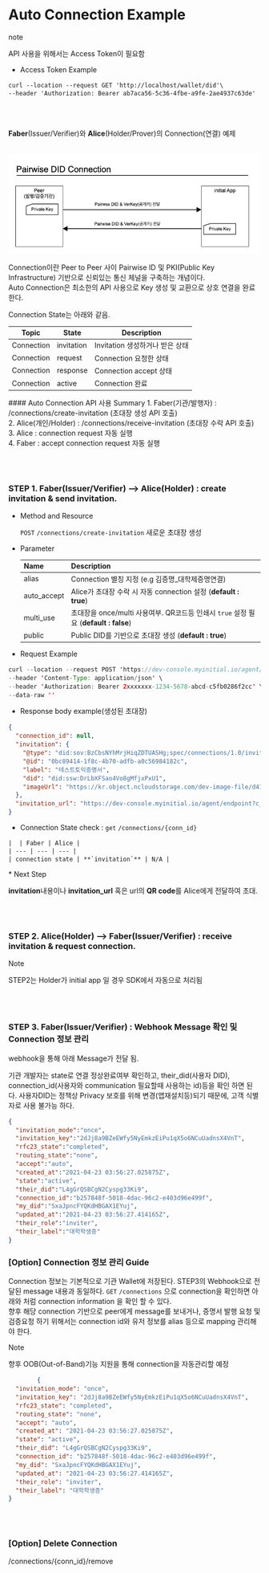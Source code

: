 Auto Connection Example
================

<div class="admonition note">
<p class="admonition-title">note</p>
<p> API 사용을 위해서는 Access Token이 필요함 </p>
</div>

- Access Token Example
```
curl --location --request GET 'http://localhost/wallet/did'\
--header 'Authorization: Bearer ab7aca56-5c36-4fbe-a9fe-2ae4937c63de'
```

<br><br>


**Faber**(Issuer/Verifier)와 **Alice**(Holder/Prover)의 Connection(연결) 예제<br>
<br>

![did connections](img/connections.png)


Connection이란 Peer to Peer 사이 Pairwise ID 및 PKI(Public Key Infrastructure) 기반으로 신뢰있는 통신 체널을 구축하는 개념이다. <br>
Auto Connection은 최소한의 API 사용으로 Key 생성 및 교환으로 상호 연결을 완료한다.
<br>

Connection State는 아래와 같음.

Topic | State | Description
--- | --- | ---
Connection | invitation | Invitation 생성하거나 받은 상태
Connection | request | Connection 요청한 상태
Connection | response | Connection accept 상태
Connection | active | Connection 완료 

<p></p>
#### Auto Connection API 사용 Summary
1. Faber(기관/발행자) : /connections/create-invitation (초대장 생성 API 호출)<br>
2. Alice(개인/Holder) : /connections/receive-invitation (초대장 수락 API 호출)<br>
3. Alice : connection request 자동 실행 <br>
4. Faber : accept connection request 자동 실행<br>

<br><br>

### STEP 1. Faber(Issuer/Verifier) --> Alice(Holder) : create invitation & send invitation.

* Method and Resource

    `POST` `/connections​/create-invitation` 새로운 초대장 생성
<p></p>

* Parameter

     Name | Description 
     --- | --- 
     alias | Connection 별칭 지정 (e.g 김증명_대학제증명연결)
     auto_accept | Alice가 초대장 수락 시 자동 connection 설정 (**default : true**)
     multi_use | 초대장을 once/multi 사용여부. QR코드등 인쇄시 `true` 설정 필요 (**default : false**)
     public | Public DID를 기반으로 초대장 생성 (**default : true**)

<p></p>

* Request Example 

```java
curl --location --request POST 'https://dev-console.myinitial.io/agent/api/connections/create-invitation?alias=intial%20test&auto_accept=true&public=true' \
--header 'Content-Type: application/json' \
--header 'Authorization: Bearer 2xxxxxxx-1234-5678-abcd-c5fb0286f2cc' \
--data-raw ''
```

* Response body example(생성된 초대장)
```json
{
  "connection_id": null,
  "invitation": {
    "@type": "did:sov:BzCbsNYhMrjHiqZDTUASHg;spec/connections/1.0/invitation",
    "@id": "0bc89414-1f8c-4b70-adfb-a0c56984182c",
    "label": "테스트토익증명서",
    "did": "did:ssw:DrLbXFSao4Vo8gMfjxPxU1",
    "imageUrl": "https://kr.object.ncloudstorage.com/dev-image-file/d41d8cd9_3de742e3_1618880926"
  },
  "invitation_url": "https://dev-console.myinitial.io/agent/endpoint?c_i=eyJAdHlwZSI6ICJkaWQ6c292OkJ6Q2JzTlloTXJqSGlxWkRUVUFTSGc7c3BlYy9jb25uZWN0aW9ucy8xLjAvaW52aXRhdGlvbiIsICJAaWQiOiAiMGJjODk0MTQtMWY4Yy00YjcwLWFkZmItYTBjNTY5ODQxODJjIiwgImxhYmVsIjogIlx1ZDE0Y1x1YzJhNFx1ZDJiOFx1ZDFhMFx1Yzc3NVx1Yzk5ZFx1YmE4NVx1YzExYyIsICJkaWQiOiAiZGlkOnNzdzpEckxiWEZTYW80Vm84Z01manhQeFUxIiwgImltYWdlVXJsIjogImh0dHBzOi8va3Iub2JqZWN0Lm5jbG91ZHN0b3JhZ2UuY29tL2Rldi1pbWFnZS1maWxlL2Q0MWQ4Y2Q5XzNkZTc0MmUzXzE2MTg4ODA5MjYifQ=="
}
```
    
   * Connection State check : `get` `/connections​/{conn_id}`
   
    |  | Faber | Alice |
    | --- | --- | --- |
    | connection state | **`invitation`** | N/A |
  

<p></p>
* Next Step
    
**invitation**내용이나 **invitation_url** 혹은 url의 **QR code**를 Alice에게 전달하여 초대.


<br>
<br>

### STEP 2. Alice(Holder) --> Faber(Issuer/Verifier) : receive invitation & request connection.



<div class="admonition Note">
<p class="admonition-title">Note</p>
<p> STEP2는 Holder가 initial app 일 경우 SDK에서 자동으로 처리됨 </p>
</div>


<br><br>    

### STEP 3. Faber(Issuer/Verifier) : Webhook Message 확인 및 Connection 정보 관리 

webhook을 통해 아래 Message가 전달 됨.

기관 개발자는 
state로 연결 정상완료여부 확인하고, their_did(사용자 DID), connection_id(사용자와 communication 필요할때 사용하는 id)등을 확인 하면 된다.
사용자DID는 정책상 Privacy 보호를 위해 변경(앱재설치등)되기 때문에, 고객 식별자로 사용 불가능 하다. 
```json
{
  "invitation_mode":"once",
  "invitation_key":"2dJj8a9BZeEWfy5NyEmkzEiPu1qX5o6NCuUadnsX4VnT",
  "rfc23_state":"completed",
  "routing_state":"none",
  "accept":"auto",
  "created_at":"2021-04-23 03:56:27.025875Z",
  "state":"active",
  "their_did":"L4gGrQSBCgN2Cyspg33Ki9",
  "connection_id":"b257848f-5018-4dac-96c2-e403d96e499f",
  "my_did":"SxaJpncFYQKdHBGAX1EYuj",
  "updated_at":"2021-04-23 03:56:27.414165Z",
  "their_role":"inviter",
  "their_label":"대학학생증"
}
```


### [Option] Connection 정보 관리 Guide

Connection 정보는 기본적으로 기관 Wallet에 저장된다. STEP3의 Webhook으로 전달된 message 내용과 동일하다.
`GET` `/connections` 으로 connection을 확인하면 아래와 처럼 connection information 을 확인 할 수 있다.<br>
향후 해당 connection 기반으로 peer에게 message를 보내거나, 증명서 발행 요청 및 검증요청 하기 위해서는
connection id와 유저 정보를 alias 등으로 mapping 관리해야 한다.

<div class="admonition Note">
<p class="admonition-title">Note</p>
<p> 향후 OOB(Out-of-Band)기능 지원을 통해 connection을 자동관리할 예정 </p>
</div>


```json
        {
  "invitation_mode": "once",
  "invitation_key": "2dJj8a9BZeEWfy5NyEmkzEiPu1qX5o6NCuUadnsX4VnT",
  "rfc23_state": "completed",
  "routing_state": "none",
  "accept": "auto",
  "created_at": "2021-04-23 03:56:27.025875Z",
  "state": "active",
  "their_did": "L4gGrQSBCgN2Cyspg33Ki9",
  "connection_id": "b257848f-5018-4dac-96c2-e403d96e499f",
  "my_did": "SxaJpncFYQKdHBGAX1EYuj",
  "updated_at": "2021-04-23 03:56:27.414165Z",
  "their_role": "inviter",
  "their_label": "대학학생증"
}
```
<br><br>

### [Option] Delete Connection 

/connections/{conn_id}/remove